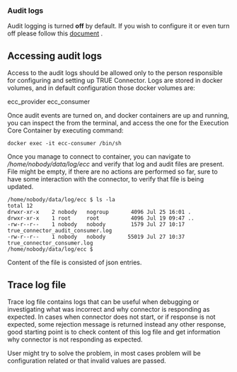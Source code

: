 ### Audit logs <a href="#auditlogs" id="auditlogs"></a>

Audit logging is turned **off** by default. If you wish to configure it or even turn off please follow this [document](https://github.com/Engineering-Research-and-Development/true-connector-execution\_core\_container/blob/1.14.5/doc/AUDIT.md) .


## Accessing audit logs

Access to the audit logs should be allowed only to the person responsible for configuring and setting up TRUE Connector. Logs are stored in docker volumes, and in default configuration those docker volumes are:

ecc_provider
ecc_consumer

Once audit events are turned on, and docker containers are up and running, you can inspect the from the terminal, and access the one for the Execution Core Container by executing command:

```
docker exec -it ecc-consumer /bin/sh
```

Once you manage to connect to container, you can navigate to */home/nobody/data/log/ecc* and verify that log and audit files are present. File might be empty, if there are no actions are performed so far, sure to have some interaction with the connector, to verify that file is being updated. 

```
/home/nobody/data/log/ecc $ ls -la
total 12
drwxr-xr-x    2 nobody   nogroup       4096 Jul 25 16:01 .
drwxr-xr-x    1 root     root          4096 Jul 19 09:47 ..
-rw-r--r--    1 nobody   nobody        1579 Jul 27 10:17 true_connector_audit_consumer.log
-rw-r--r--    1 nobody   nobody       55019 Jul 27 10:37 true_connector_consumer.log
/home/nobody/data/log/ecc $
```

Content of the file is consisted of json entries.

## Trace log file

Trace log file contains logs that can be useful when debugging or investigating what was incorrect and why connector is responding as expected. In cases when connector does not start, or if response is not expected, some rejection message is returned instead any other response, good starting point is to check content of this log file and get information why connector is not responding as expected. 

User might try to solve the problem, in most cases problem will be configuration related or that invalid values are passed.